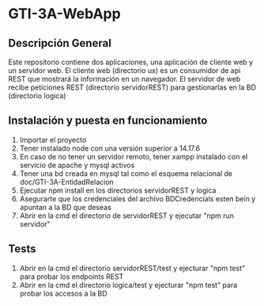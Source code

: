 # GTI-3A-WebApp

## Descripción General
Este repositorio contiene dos aplicaciones, una aplicación de cliente web y un servidor web.
El cliente web (directorio ux) es un consumidor de api REST que mostrará la información en un navegador.
El servidor de web recibe peticiones REST (directorio servidorREST) para gestionarlas en la BD (directorio logica)

## Instalación y puesta en funcionamiento
1. Importar el proyecto
2. Tener instalado node con una versión superior a 14.17.6
3. En caso de no tener un servidor remoto, tener xampp instalado con el servicio de apache y mysql activos
4. Tener una bd creada en mysql tal como el esquema relacional de doc/GTI-3A-EntidadRelacion
5. Ejecutar npm install en los directorios servidorREST y logica
6. Asegurarte que los credenciales del archivo BDCredencials esten bein y apuntan a la BD que deseas
7. Abrir en la cmd el directorio de servidorREST y ejecutar "npm run servidor"

## Tests
1. Abrir en la cmd el directorio servidorREST/test y ejecturar "npm test" para probar los endpoints REST
2. Abrir en la cmd el directorio logica/test y ejecturar "npm test" para probar los accesos a la BD
